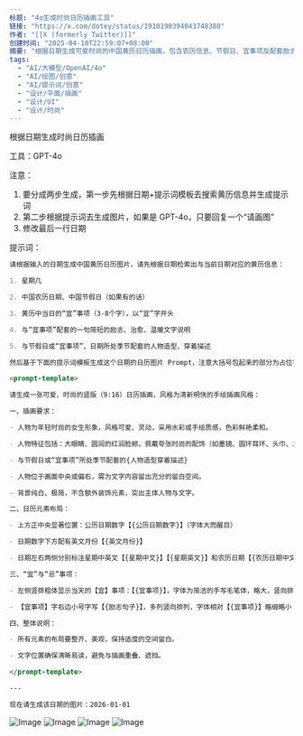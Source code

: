 ```yaml
---
标题: "4o生成时尚日历插画工具"
链接: "https://x.com/dotey/status/1910190394043748380"
作者: "[[X (formerly Twitter)]]"
创建时间: "2025-04-10T22:59:07+08:00"
摘要: "根据日期生成可爱时尚的中国黄历日历插画，包含农历信息、节假日、宜事项及配套励志文字。"
tags:
  - "AI/大模型/OpenAI/4o"
  - "AI/绘图/创意"
  - "AI/提示词/创意"
  - "设计/平面/插画"
  - "设计/UI"
  - "设计/时尚"
---
```



根据日期生成时尚日历插画

工具：GPT-4o

注意：

1. 要分成两步生成，第一步先根据日期+提示词模板去搜索黄历信息并生成提示词
2. 第二步根据提示词去生成图片，如果是 GPT-4o，只要回复一个“请画图”
3. 修改最后一行日期

提示词：

```markdown
请根据输入的日期生成中国黄历日历图片，请先根据日期检索出与当前日期对应的黄历信息：

1. 星期几

2. 中国农历日期、中国节假日（如果有的话）

3. 黄历中当日的“宜”事项（3-8个字），以“宜”字开头

4. 与“宜事项”配套的一句简短的励志、治愈、温暖文字说明

5. 与节假日或“宜事项”、日期所处季节配套的人物造型、穿着描述

然后基于下面的提示词模板生成这个日期的日历图片 Prompt，注意大括号包起来的部分为占位符：

<prompt-template>

请生成一张可爱、时尚的竖版（9:16）日历插画，风格为清新明快的手绘插画风格：

一、插画要求：

- 人物为年轻时尚的女生形象，风格可爱、灵动，采用水彩或手绘质感，色彩鲜艳柔和。

- 人物特征包括：大眼睛、圆润的红润脸颊，佩戴夸张时尚的配饰（如墨镜、圆环耳环、头巾、发带或蝴蝶结、毛线帽等），服装色彩明亮，人物姿势生动俏皮，身体比例可适当夸张（如头部稍大、腰身纤细）。

- 与节假日或“宜事项”所处季节配套的{人物造型穿着描述}

- 人物位于画面中央或偏右，需为文字内容留出充分的留白空间。

- 背景纯白、极简，不含额外装饰元素，突出主体人物与文字。

二、日历元素布局：

- 上方正中央显著位置：公历日期数字【{公历日期数字}】（字体大而醒目）

- 日期数字下方配有英文月份【{英文月份}】

- 日期左右两侧分别标注星期中英文【{星期中文}】【{星期英文}】和农历日期【{农历日期中文}】【{节假日}】，布局左右对称，字体清晰、优雅。

三、“宜”与“忌”事项：

- 左侧竖排粗体显示当天的【宜】事项：【{宜事项}】，字体为简洁的手写毛笔体，略大，竖向排列。

- 【宜事项】字右边小号字写【{励志句子}】，多列竖向排列，字体相对【{宜事项}】略细略小

四、整体说明：

- 所有元素的布局要整齐、美观，保持适度的空间留白。

- 文字位置确保清晰易读，避免与插画重叠、遮挡。

</prompt-template>

---

现在请生成该日期的图片：2026-01-01

```

![Image](https://pbs.twimg.com/media/GoJb_ezXQAEh3Ki?format=jpg&name=large) ![Image](https://pbs.twimg.com/media/GoJb_ezWgAAWxLF?format=jpg&name=large) ![Image](https://pbs.twimg.com/media/GoJb_dxW8AAS1Qs?format=jpg&name=large) ![Image](https://pbs.twimg.com/media/GoJcCCAXAAAd17l?format=jpg&name=large)
